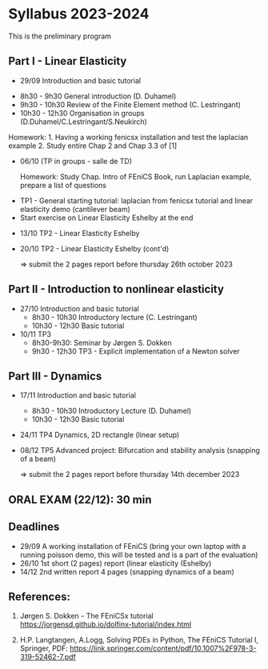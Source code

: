# Syllabus 2023-2024

This is the preliminary program

## Part I - Linear Elasticity
 * 29/09 Introduction and basic tutorial
  - 8h30 - 9h30 General introduction (D. Duhamel)
  - 9h30 - 10h30 Review of the Finite Element method (C. Lestringant)
  - 10h30 - 12h30 Organisation in groups (D.Duhamel/C.Lestringant/S.Neukirch)
  
  Homework:
    1. Having a working fenicsx installation and test the laplacian example
    2. Study entire Chap 2 and Chap 3.3 of [1]    

 * 06/10 (TP in groups - salle de TD) 
    
    Homework: Study Chap. Intro of FEniCS Book, run Laplacian example, prepare a list of questions
  - TP1 - General starting tutorial: laplacian from fenicsx tutorial and linear elasticity demo (cantilever beam)
  - Start exercise on Linear Elasticity Eshelby at the end

  * 13/10 TP2 - Linear Elasticity Eshelby
  * 20/10 TP2 - Linear Elasticity Eshelby (cont'd)

    => submit the 2 pages report before thursday 26th october 2023

## Part II - Introduction to nonlinear elasticity
  * 27/10 Introduction and basic tutorial 
    - 8h30 - 10h30 Introductory lecture (C. Lestringant) 
    - 10h30 - 12h30 Basic tutorial
  * 10/11 TP3
    - 8h30-9h30: Seminar by Jørgen S. Dokken
    - 9h30 - 12h30 TP3 - Explicit implementation of a Newton solver

## Part III - Dynamics
  * 17/11 Introduction and basic tutorial
    - 8h30 - 10h30 Introductory Lecture (D. Duhamel)
    - 10h30 - 12h30 Basic tutorial
  * 24/11 TP4 Dynamics, 2D rectangle (linear setup)
  * 08/12 TP5 Advanced project: Bifurcation and stability analysis (snapping of a beam)
    
    => submit the 2 pages report before thursday 14th december 2023

## ORAL EXAM (22/12): 30 min

## Deadlines
* 29/09  A working installation of FEniCS (bring your own laptop with a running poisson demo, this will be tested and is a part of the evaluation)
* 26/10  1st short (2 pages) report (linear elasticity (Eshelby)
* 14/12  2nd written report 4 pages (snapping dynamics of a beam)


## References:
1. Jørgen S. Dokken - The FEniCSx tutorial
https://jorgensd.github.io/dolfinx-tutorial/index.html

2. H.P. Langtangen, A.Logg, Solving PDEs in Python, The FEniCS Tutorial I, Springer, PDF: https://link.springer.com/content/pdf/10.1007%2F978-3-319-52462-7.pdf

